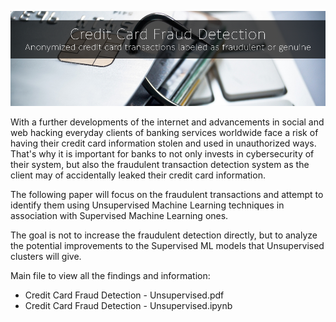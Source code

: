 ![Title](img/Credit-Card-Fraud.jpg)

With a further developments of the internet and advancements in social and web hacking everyday clients of banking services worldwide face a risk of having their credit card information stolen and used in unauthorized ways. That's why it is important for banks to not only invests in cybersecurity of their system, but also the fraudulent transaction detection system as the client may of accidentally leaked their credit card information.

The following paper will focus on the fraudulent transactions and attempt to identify them using Unsupervised Machine Learning techniques in association with Supervised Machine Learning ones.

The goal is not to increase the fraudulent detection directly, but to analyze the potential improvements to the Supervised ML models that Unsupervised clusters will give.

Main file to view all the findings and information:
* Credit Card Fraud Detection - Unsupervised.pdf
* Credit Card Fraud Detection - Unsupervised.ipynb